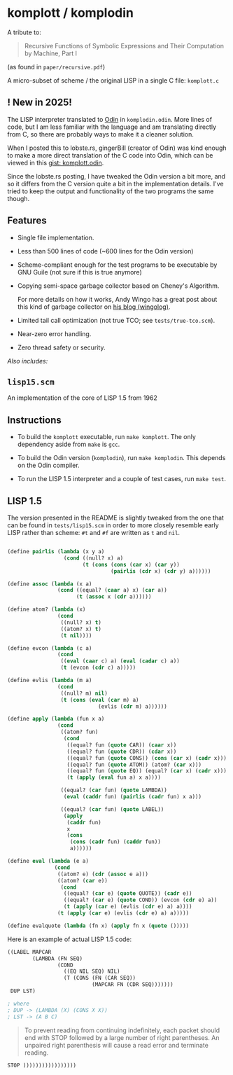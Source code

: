 # komplott / komplodin

A tribute to:

> Recursive Functions of Symbolic Expressions
> and Their Computation by Machine, Part I

(as found in `paper/recursive.pdf`)

A micro-subset of scheme / the original LISP in a single C file: `komplott.c`

## ! New in 2025!

The LISP interpreter translated to [Odin](https://odin-lang.org) in
`komplodin.odin`. More lines of code, but I am less familiar with the
language and am translating directly from C, so there are probably ways
to make it a cleaner solution.

When I posted this to lobste.rs, gingerBill (creator of Odin) was kind
enough to make a more direct translation of the C code into Odin, which
can be viewed in this
[gist: komplott.odin](https://gist.github.com/gingerBill/622bf4dd5208e12076213a41053259cb).

Since the lobste.rs posting, I have tweaked the Odin version a bit more,
and so it differs from the C version quite a bit in the implementation
details. I've tried to keep the output and functionality of the two
programs the same though.

## Features

* Single file implementation.
* Less than 500 lines of code (~600 lines for the Odin version)
* Scheme-compliant enough for the test programs to be executable by
  GNU Guile (not sure if this is true anymore)
* Copying semi-space garbage collector based on Cheney's Algorithm.

  For more details on how it works, Andy Wingo has a great post
  about this kind of garbage collector on
  [his blog (wingolog)](https://www.wingolog.org/archives/2022/12/10/a-simple-semi-space-collector).

* Limited tail call optimization (not true TCO; see `tests/true-tco.scm`).
* Near-zero error handling.
* Zero thread safety or security.

*Also includes:*

## `lisp15.scm`

An implementation of the core of LISP 1.5 from 1962

## Instructions

* To build the `komplott` executable, run `make komplott`. The only dependency
  aside from `make` is `gcc`.

* To build the Odin version (`komplodin`), run `make komplodin`. This depends on
  the Odin compiler.

* To run the LISP 1.5 interpreter and a couple of test cases, run `make test`.


## LISP 1.5

The version presented in the README is slightly tweaked from the one
that can be found in `tests/lisp15.scm` in order to more closely
resemble early LISP rather than scheme: `#t` and `#f` are written as
`t` and `nil`.

``` lisp

(define pairlis (lambda (x y a)
                  (cond ((null? x) a)
                        (t (cons (cons (car x) (car y))
                                 (pairlis (cdr x) (cdr y) a))))))

(define assoc (lambda (x a)
                (cond ((equal? (caar a) x) (car a))
                      (t (assoc x (cdr a))))))

(define atom? (lambda (x)
                (cond
                 ((null? x) t)
                 ((atom? x) t)
                 (t nil))))

(define evcon (lambda (c a)
                (cond
                 ((eval (caar c) a) (eval (cadar c) a))
                 (t (evcon (cdr c) a)))))

(define evlis (lambda (m a)
                (cond
                 ((null? m) nil)
                 (t (cons (eval (car m) a)
                             (evlis (cdr m) a))))))

(define apply (lambda (fun x a)
                (cond
                 ((atom? fun)
                  (cond
                   ((equal? fun (quote CAR)) (caar x))
                   ((equal? fun (quote CDR)) (cdar x))
                   ((equal? fun (quote CONS)) (cons (car x) (cadr x)))
                   ((equal? fun (quote ATOM)) (atom? (car x)))
                   ((equal? fun (quote EQ)) (equal? (car x) (cadr x)))
                   (t (apply (eval fun a) x a))))

                 ((equal? (car fun) (quote LAMBDA))
                  (eval (caddr fun) (pairlis (cadr fun) x a)))

                 ((equal? (car fun) (quote LABEL))
                  (apply
                   (caddr fun)
                   x
                   (cons
                    (cons (cadr fun) (caddr fun))
                    a))))))

(define eval (lambda (e a)
               (cond
                ((atom? e) (cdr (assoc e a)))
                ((atom? (car e))
                 (cond
                  ((equal? (car e) (quote QUOTE)) (cadr e))
                  ((equal? (car e) (quote COND)) (evcon (cdr e) a))
                  (t (apply (car e) (evlis (cdr e) a) a))))
                (t (apply (car e) (evlis (cdr e) a) a)))))

(define evalquote (lambda (fn x) (apply fn x (quote ()))))

```

Here is an example of actual LISP 1.5 code:

``` lisp
((LABEL MAPCAR
        (LAMBDA (FN SEQ)
                (COND
                  ((EQ NIL SEQ) NIL)
                  (T (CONS (FN (CAR SEQ))
                           (MAPCAR FN (CDR SEQ)))))))
 DUP LST)

; where
; DUP -> (LAMBDA (X) (CONS X X))
; LST -> (A B C)
```

> To prevent reading from continuing indefinitely, each packet should end
> with STOP followed by a large number of right parentheses. An unpaired right parenthesis
> will cause a read error and terminate reading.

`STOP )))))))))))))))))`
